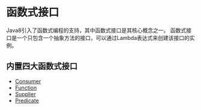 # 函数式接口

Java8引入了函数式编程的支持，其中函数式接口是其核心概念之一。
函数式接口是一个只包含一个抽象方法的接口，可以通过Lambda表达式来创建该接口的实例。

## 内置四大函数式接口

- [Consumer](consumer.md)
- [Function](function.md)
- [Supplier](supplier.md)
- [Predicate](predicate.md)

